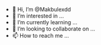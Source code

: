 - 👋 Hi, I’m @Makbulexdd
- 👀 I’m interested in ...
- 🌱 I’m currently learning ...
- 💞️ I’m looking to collaborate on ...
- 📫 How to reach me ...

<!---
Makbulexdd/Makbulexdd is a ✨ special ✨ repository because its `README.md` (this file) appears on your GitHub profile.
You can click the Preview link to take a look at your changes.
--->
